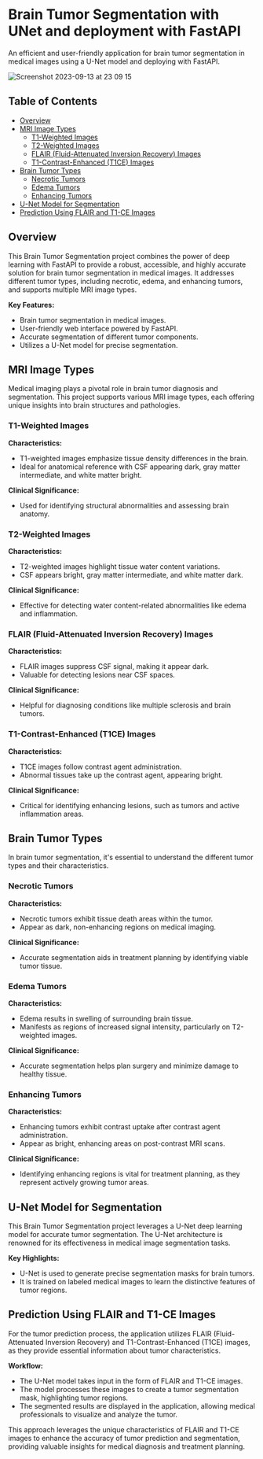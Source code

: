 # Brain Tumor Segmentation with UNet and deployment with FastAPI

An efficient and user-friendly application for brain tumor segmentation in medical images using a U-Net model and deploying with FastAPI.

![Screenshot 2023-09-13 at 23 09 15](https://github.com/iitimii/Brain-Tumour-Segmentation-with-UNet/assets/106264110/1a9855bf-16f5-4a4a-85de-fc4f0c7bc6a7)

## Table of Contents

- [Overview](#overview)
- [MRI Image Types](#mri-image-types)
  - [T1-Weighted Images](#t1-weighted-images)
  - [T2-Weighted Images](#t2-weighted-images)
  - [FLAIR (Fluid-Attenuated Inversion Recovery) Images](#flair-fluid-attenuated-inversion-recovery-images)
  - [T1-Contrast-Enhanced (T1CE) Images](#t1-contrast-enhanced-t1ce-images)
- [Brain Tumor Types](#brain-tumor-types)
  - [Necrotic Tumors](#necrotic-tumors)
  - [Edema Tumors](#edema-tumors)
  - [Enhancing Tumors](#enhancing-tumors)
- [U-Net Model for Segmentation](#u-net-model-for-segmentation)
- [Prediction Using FLAIR and T1-CE Images](#prediction-using-flair-and-t1-ce-images)

## Overview

This Brain Tumor Segmentation project combines the power of deep learning with FastAPI to provide a robust, accessible, and highly accurate solution for brain tumor segmentation in medical images. It addresses different tumor types, including necrotic, edema, and enhancing tumors, and supports multiple MRI image types.

**Key Features:**

- Brain tumor segmentation in medical images.
- User-friendly web interface powered by FastAPI.
- Accurate segmentation of different tumor components.
- Utilizes a U-Net model for precise segmentation.

## MRI Image Types

Medical imaging plays a pivotal role in brain tumor diagnosis and segmentation. This project supports various MRI image types, each offering unique insights into brain structures and pathologies.

### T1-Weighted Images

**Characteristics:**

- T1-weighted images emphasize tissue density differences in the brain.
- Ideal for anatomical reference with CSF appearing dark, gray matter intermediate, and white matter bright.

**Clinical Significance:**

- Used for identifying structural abnormalities and assessing brain anatomy.

### T2-Weighted Images

**Characteristics:**

- T2-weighted images highlight tissue water content variations.
- CSF appears bright, gray matter intermediate, and white matter dark.

**Clinical Significance:**

- Effective for detecting water content-related abnormalities like edema and inflammation.

### FLAIR (Fluid-Attenuated Inversion Recovery) Images

**Characteristics:**

- FLAIR images suppress CSF signal, making it appear dark.
- Valuable for detecting lesions near CSF spaces.

**Clinical Significance:**

- Helpful for diagnosing conditions like multiple sclerosis and brain tumors.

### T1-Contrast-Enhanced (T1CE) Images

**Characteristics:**

- T1CE images follow contrast agent administration.
- Abnormal tissues take up the contrast agent, appearing bright.

**Clinical Significance:**

- Critical for identifying enhancing lesions, such as tumors and active inflammation areas.

## Brain Tumor Types

In brain tumor segmentation, it's essential to understand the different tumor types and their characteristics.

### Necrotic Tumors

**Characteristics:**

- Necrotic tumors exhibit tissue death areas within the tumor.
- Appear as dark, non-enhancing regions on medical imaging.

**Clinical Significance:**

- Accurate segmentation aids in treatment planning by identifying viable tumor tissue.

### Edema Tumors

**Characteristics:**

- Edema results in swelling of surrounding brain tissue.
- Manifests as regions of increased signal intensity, particularly on T2-weighted images.

**Clinical Significance:**

- Accurate segmentation helps plan surgery and minimize damage to healthy tissue.

### Enhancing Tumors

**Characteristics:**

- Enhancing tumors exhibit contrast uptake after contrast agent administration.
- Appear as bright, enhancing areas on post-contrast MRI scans.

**Clinical Significance:**

- Identifying enhancing regions is vital for treatment planning, as they represent actively growing tumor areas.

## U-Net Model for Segmentation

This Brain Tumor Segmentation project leverages a U-Net deep learning model for accurate tumor segmentation. The U-Net architecture is renowned for its effectiveness in medical image segmentation tasks.

**Key Highlights:**

- U-Net is used to generate precise segmentation masks for brain tumors.
- It is trained on labeled medical images to learn the distinctive features of tumor regions.

## Prediction Using FLAIR and T1-CE Images

For the tumor prediction process, the application utilizes FLAIR (Fluid-Attenuated Inversion Recovery) and T1-Contrast-Enhanced (T1CE) images, as they provide essential information about tumor characteristics.

**Workflow:**

- The U-Net model takes input in the form of FLAIR and T1-CE images.
- The model processes these images to create a tumor segmentation mask, highlighting tumor regions.
- The segmented results are displayed in the application, allowing medical professionals to visualize and analyze the tumor.

This approach leverages the unique characteristics of FLAIR and T1-CE images to enhance the accuracy of tumor prediction and segmentation, providing valuable insights for medical diagnosis and treatment planning.
